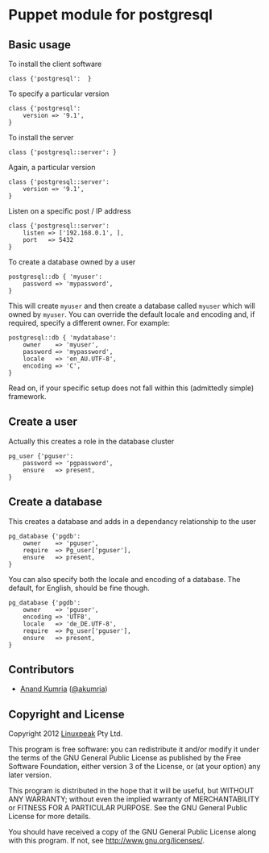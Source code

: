 Puppet module for postgresql
============================

Basic usage
-----------

To install the client software

    class {'postgresql':  }

To specify a particular version

    class {'postgresql':
        version => '9.1',
    }

To install the server

	class {'postgresql::server': }

Again, a particular version

	class {'postgresql::server':
		version => '9.1',
	}

Listen on a specific post / IP address

	class {'postgresql::server':
		listen => ['192.168.0.1', ],
		port   => 5432
	}

To create a database owned by a user

    postgresql::db { 'myuser':
        password => 'mypassword',
    }

This will create `myuser` and then create a database called `myuser`
which will owned by `myuser`. You can override the default locale and
encoding and, if required, specify a different owner. For example:

    postgresql::db { 'mydatabase':
        owner    => 'myuser',
        password => 'mypassword',
        locale   => 'en_AU.UTF-8',
        encoding => 'C',
    }


Read on, if your specific setup does not fall within this (admittedly simple) framework.

Create a user
-------------

Actually this creates a role in the database cluster

	pg_user {'pguser':
		password => 'pgpassword',
		ensure   => present,
	}


Create a database
-----------------

This creates a database and adds in a dependancy relationship to the user

	pg_database {'pgdb':
		owner    => 'pguser',
		require  => Pg_user['pguser'],
		ensure   => present,
	}

You can also specify both the locale and encoding of a database. The default, for English, should be fine though.

	pg_database {'pgdb':
		owner    => 'pguser',
		encoding => 'UTF8',
		locale   => 'de_DE.UTF-8',
		require  => Pg_user['pguser'],
		ensure   => present,
	}



Contributors
------------

 * [Anand Kumria](https://github.com/akumria) ([@akumria](https://twitter.com/akumria))


Copyright and License
---------------------

Copyright 2012 [Linuxpeak](https://www.linuxpeak.com/) Pty Ltd.

This program is free software: you can redistribute it and/or modify
it under the terms of the GNU General Public License as published by
the Free Software Foundation, either version 3 of the License, or
(at your option) any later version.

This program is distributed in the hope that it will be useful,
but WITHOUT ANY WARRANTY; without even the implied warranty of
MERCHANTABILITY or FITNESS FOR A PARTICULAR PURPOSE.  See the
GNU General Public License for more details.

You should have received a copy of the GNU General Public License
along with this program.  If not, see <http://www.gnu.org/licenses/>.
